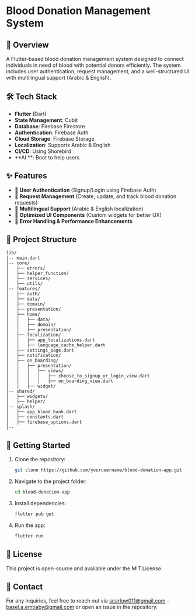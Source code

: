 # Blood Donation Management System

## 📌 Overview
A Flutter-based blood donation management system designed to connect individuals in need of blood with potential donors efficiently. The system includes user authentication, request management, and a well-structured UI with multilingual support (Arabic & English).

## 🛠️ Tech Stack
- **Flutter** (Dart)
- **State Management**: Cubit
- **Database**: Firebase Firestore
- **Authentication**: Firebase Auth
- **Cloud Storage**: Firebase Storage
- **Localization**: Supports Arabic & English
- **CI/CD**: Using Shorebird
- **AI **: Boot to help users  


## ✨ Features
- 🔹 **User Authentication** (Signup/Login using Firebase Auth)
- 🔹 **Request Management** (Create, update, and track blood donation requests)
- 🔹 **Multilingual Support** (Arabic & English localization)
- 🔹 **Optimized UI Components** (Custom widgets for better UX)
- 🔹 **Error Handling & Performance Enhancements**

## 📂 Project Structure
```
lib/
│-- main.dart
│-- core/
│   ├── errors/
│   ├── helper_function/
│   ├── services/
│   ├── utils/
│-- features/
│   ├── auth/
│   ├── data/
│   ├── domain/
│   ├── presentation/
│   ├── home/
│   │   ├── data/
│   │   ├── domain/
│   │   ├── presentation/
│   ├── localization/
│   │   ├── app_localizations.dart
│   │   ├── language_cache_helper.dart
│   ├── settings_page.dart
│   ├── notification/
│   ├── on_boarding/
│   │   ├── presentation/
│   │   │   ├── views/
│   │   │   │   ├── choose_to_signup_or_login_view.dart
│   │   │   │   ├── on_boarding_view.dart
│   │   ├── widget/
│-- shared/
│   ├── widgets/
│   ├── helper/
│-- splash/
│   ├── app_blood_bank.dart
│   ├── constants.dart
│   ├── firebase_options.dart
│-- 
```

## 🚀 Getting Started
1. Clone the repository:
   ```sh
   git clone https://github.com/yourusername/blood-donation-app.git
   ```
2. Navigate to the project folder:
   ```sh
   cd blood-donation-app
   ```
3. Install dependencies:
   ```sh
   flutter pub get
   ```
4. Run the app:
   ```sh
   flutter run
   ```

## 📜 License
This project is open-source and available under the MIT License.

## 📩 Contact
For any inquiries, feel free to reach out via scarlow011@gmail.com - basel.a.embaby@gmail.com or open an issue in the repository.
